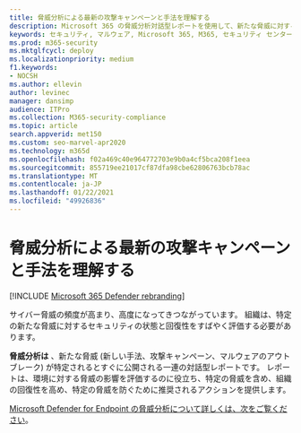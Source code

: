 ```yaml
---
title: 脅威分析による最新の攻撃キャンペーンと手法を理解する
description: Microsoft 365 の脅威分析対話型レポートを使用して、新たな脅威に対する組織のセキュリティ体制と回復性を評価します。
keywords: セキュリティ, マルウェア, Microsoft 365, M365, セキュリティ センター, 脅威分析, Microsoft Defender ATP, サイバー, セキュリティの位置, 新たな脅威
ms.prod: m365-security
ms.mktglfcycl: deploy
ms.localizationpriority: medium
f1.keywords:
- NOCSH
ms.author: ellevin
author: levinec
manager: dansimp
audience: ITPro
ms.collection: M365-security-compliance
ms.topic: article
search.appverid: met150
ms.custom: seo-marvel-apr2020
ms.technology: m365d
ms.openlocfilehash: f02a469c40e964772703e9b0a4cf5bca208f1eea
ms.sourcegitcommit: 855719ee21017cf87dfa98cbe62806763bcb78ac
ms.translationtype: MT
ms.contentlocale: ja-JP
ms.lasthandoff: 01/22/2021
ms.locfileid: "49926836"
---
```

# <a name="understand-the-latest-attack-campaigns-and-techniques-with-threat-analytics"></a>脅威分析による最新の攻撃キャンペーンと手法を理解する 

[!INCLUDE [Microsoft 365 Defender rebranding](../includes/microsoft-defender.md)]


サイバー脅威の頻度が高まり、高度になってきつながっています。 組織は、特定の新たな脅威に対するセキュリティの状態と回復性をすばやく評価する必要があります。

**脅威分析は** 、新たな脅威 (新しい手法、攻撃キャンペーン、マルウェアのアウトブレーク) が特定されるとすぐに公開される一連の対話型レポートです。 レポートは、環境に対する脅威の影響を評価するのに役立ち、特定の脅威を含め、組織の回復性を高め、特定の脅威を防ぐために推奨されるアクションを提供します。

[Microsoft Defender for Endpoint の脅威分析について詳しくは、次をご覧ください](https://docs.microsoft.com/windows/security/threat-protection/microsoft-defender-atp/threat-analytics)。  
